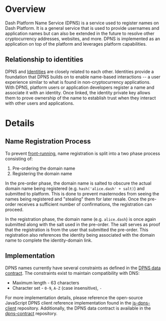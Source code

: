 # Overview

Dash Platform Name Service (DPNS) is a service used to register names on Dash Platform. It is a general service that is used to provide usernames and application names but can also be extended in the future to resolve other cryptocurrency addresses, websites, and more. DPNS is implemented as an application on top of the platform and leverages platform capabilities.

##  Relationship to identities
DPNS and [Identities](explanation-identity) are closely related to each other. Identities provide a foundation that DPNS builds on to enable name-based interactions -- a user experience similar to what is found in non-cryptocurrency applications. With DPNS, platform users or application developers register a name and associate it with an identity. Once linked, the identity private key allows them to prove ownership of the name to establish trust when they interact with other users and applications.

# Details

## Name Registration Process

To prevent [front-running](https://en.wikipedia.org/wiki/Domain_name_front_running), name registration is split into a two phase process consisting of:
1. Pre-ordering the domain name
2. Registering the domain name

In the pre-order phase, the domain name is salted to obscure the actual domain name being registered (e.g. `hash('alice.dash' + salt)`) and submitted to platform. This is done to prevent masternodes from seeing the names being registered and "stealing" them for later resale. Once the pre-order receives a sufficient number of confirmations, the registration can proceed.

In the registration phase, the domain name (e.g. `alice.dash`) is once again submitted along with the salt used in the pre-order. The salt serves as proof that the registration is from the user that submitted the pre-order. This registration also references the identity being associated with the domain name to complete the identity-domain link.

## Implementation

DPNS names currently have several constraints as defined in the [DPNS data contract](https://github.com/dashevo/dpns-contract/blob/master/src/schema/dpns-documents.json). The constraints exist to maintain compatibility with DNS:
* Maximum length - 63 characters
* Character set - `0-9`, `A-Z` (case insensitive), `-`

For more implementation details, please reference the open-source JavaScript DPNS client reference implementation found in the [js-dpns-client](https://github.com/dashevo/js-dpns-client) repository. Additionally, the DPNS data contract is available in the [dpns-contract](https://github.com/dashevo/dpns-contract/blob/master/src/schema/dpns-documents.json) repository.